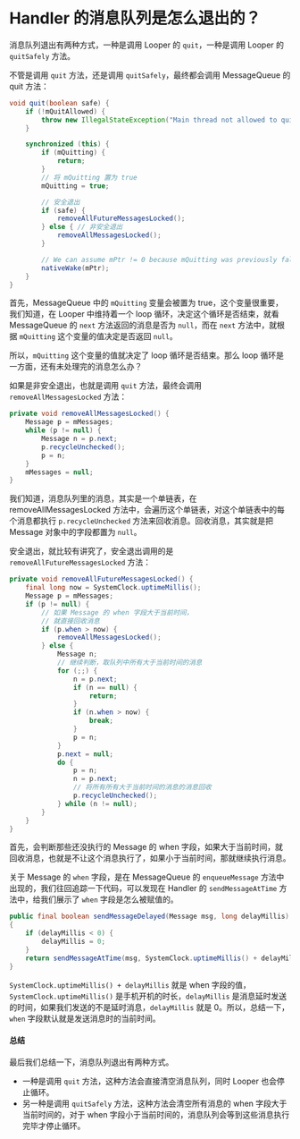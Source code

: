 # Handler 的消息队列是怎么退出的？

消息队列退出有两种方式，一种是调用 Looper 的 `quit`，一种是调用 Looper 的 `quitSafely` 方法。

不管是调用 `quit` 方法，还是调用 `quitSafely`，最终都会调用 MessageQueue 的 quit 方法：

```java
void quit(boolean safe) {
    if (!mQuitAllowed) {
        throw new IllegalStateException("Main thread not allowed to quit.");
    }

    synchronized (this) {
        if (mQuitting) {
            return;
        }
        // 将 mQuitting 置为 true
        mQuitting = true;

		// 安全退出
        if (safe) {
            removeAllFutureMessagesLocked();
        } else { // 非安全退出
            removeAllMessagesLocked();
        }

        // We can assume mPtr != 0 because mQuitting was previously false.
        nativeWake(mPtr);
    }
}
```

首先，MessageQueue 中的 `mQuitting` 变量会被置为 true，这个变量很重要，我们知道，在 Looper 中维持着一个 loop 循环，决定这个循环是否结束，就看 MessageQueue 的 `next` 方法返回的消息是否为 `null`，而在 `next` 方法中，就根据 `mQuitting` 这个变量的值决定是否返回 `null`。

所以，`mQuitting` 这个变量的值就决定了 loop 循环是否结束。那么 loop 循环是一方面，还有未处理完的消息怎么办？

如果是非安全退出，也就是调用 `quit` 方法，最终会调用 `removeAllMessagesLocked` 方法：

```java
private void removeAllMessagesLocked() {
    Message p = mMessages;
    while (p != null) {
        Message n = p.next;
        p.recycleUnchecked();
        p = n;
    }
    mMessages = null;
}
```

我们知道，消息队列里的消息，其实是一个单链表，在 removeAllMessagesLocked 方法中，会遍历这个单链表，对这个单链表中的每个消息都执行 `p.recycleUnchecked` 方法来回收消息。回收消息，其实就是把 Message 对象中的字段都置为 `null`。

安全退出，就比较有讲究了，安全退出调用的是 `removeAllFutureMessagesLocked` 方法：

```java
private void removeAllFutureMessagesLocked() {
    final long now = SystemClock.uptimeMillis();
    Message p = mMessages;
    if (p != null) {
    	// 如果 Message 的 when 字段大于当前时间，
    	// 就直接回收消息
        if (p.when > now) {
            removeAllMessagesLocked();
        } else {
            Message n;
            // 继续判断，取队列中所有大于当前时间的消息
            for (;;) {
                n = p.next;
                if (n == null) {
                    return;
                }
                if (n.when > now) {
                    break;
                }
                p = n;
            }
            p.next = null;
            do {
                p = n;
                n = p.next;
                // 将所有所有大于当前时间的消息的消息回收
                p.recycleUnchecked();
            } while (n != null);
        }
    }
}
```

首先，会判断那些还没执行的 Message 的 when 字段，如果大于当前时间，就回收消息，也就是不让这个消息执行了，如果小于当前时间，那就继续执行消息。

关于 Message 的 `when` 字段，是在 MessageQueue 的 `enqueueMessage` 方法中出现的，我们往回追踪一下代码，可以发现在 Handler 的 `sendMessageAtTime` 方法中，给我们展示了 `when` 字段是怎么被赋值的。

```java
public final boolean sendMessageDelayed(Message msg, long delayMillis)
{
    if (delayMillis < 0) {
        delayMillis = 0;
    }
    return sendMessageAtTime(msg, SystemClock.uptimeMillis() + delayMillis);
}
```

`SystemClock.uptimeMillis() + delayMillis` 就是 when 字段的值，`SystemClock.uptimeMillis()` 是手机开机的时长，`delayMillis` 是消息延时发送的时间，如果我们发送的不是延时消息，`delayMillis` 就是 0。所以，总结一下，`when` 字段默认就是发送消息时的当前时间。

#### 总结

最后我们总结一下，消息队列退出有两种方式。

- 一种是调用 `quit` 方法，这种方法会直接清空消息队列，同时 Looper 也会停止循环。
- 另一种是调用 `quitSafely` 方法，这种方法会清空所有消息的 when 字段大于当前时间的，对于 when 字段小于当前时间的，消息队列会等到这些消息执行完毕才停止循环。